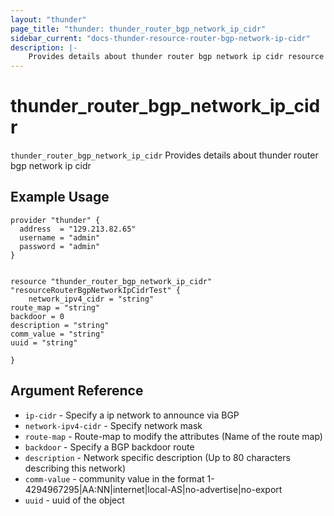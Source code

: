 ```yaml
---
layout: "thunder"
page_title: "thunder: thunder_router_bgp_network_ip_cidr"
sidebar_current: "docs-thunder-resource-router-bgp-network-ip-cidr"
description: |-
    Provides details about thunder router bgp network ip cidr resource for A10
---
```


# thunder\_router\_bgp\_network\_ip\_cidr

`thunder_router_bgp_network_ip_cidr` Provides details about thunder router bgp network ip cidr
## Example Usage


```hcl
provider "thunder" {
  address  = "129.213.82.65"
  username = "admin"
  password = "admin"
}


resource "thunder_router_bgp_network_ip_cidr" "resourceRouterBgpNetworkIpCidrTest" {
	network_ipv4_cidr = "string"
route_map = "string"
backdoor = 0
description = "string"
comm_value = "string"
uuid = "string"
 
}

```

## Argument Reference

* `ip-cidr` - Specify a ip network to announce via BGP
* `network-ipv4-cidr` - Specify network mask
* `route-map` - Route-map to modify the attributes (Name of the route map)
* `backdoor` - Specify a BGP backdoor route
* `description` - Network specific description (Up to 80 characters describing this network)
* `comm-value` - community value in the format 1-4294967295|AA:NN|internet|local-AS|no-advertise|no-export
* `uuid` - uuid of the object

